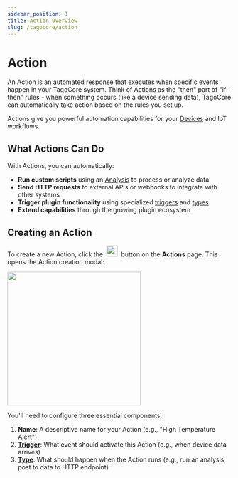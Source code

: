 ```yaml
---
sidebar_position: 1
title: Action Overview
slug: /tagocore/action
---
```


# Action

An Action is an automated response that executes when specific events happen in your TagoCore system. Think of Actions as the "then" part of "if-then" rules - when something occurs (like a device sending data), TagoCore can automatically take action based on the rules you set up.

Actions give you powerful automation capabilities for your [Devices](/docs/tagocore/device) and IoT workflows.

## What Actions Can Do

With Actions, you can automatically:

- **Run custom scripts** using an [Analysis](/docs/tagocore/analysis) to process or analyze data
- **Send HTTP requests** to external APIs or webhooks to integrate with other systems
- **Trigger plugin functionality** using specialized [triggers](/docs/tagocore/resources/action/trigger.md) and [types](/docs/tagocore/resources/action/type.md)
- **Extend capabilities** through the growing plugin ecosystem

## Creating an Action

To create a new Action, click the&nbsp; <img className="inline-image" src="/docs_imagem/tagocore/action/add-action-button.png" height="25px" /> &nbsp;button on the **Actions** page. This opens the Action creation modal:

<img className="big-image" src="/docs_imagem/tagocore/action/add-action-modal.png" height="300px" />

You'll need to configure three essential components:

1. **Name**: A descriptive name for your Action (e.g., "High Temperature Alert")
2. **[Trigger](/docs/tagocore/resources/action/trigger.md)**: What event should activate this Action (e.g., when device data arrives)  
3. **[Type](/docs/tagocore/resources/action/type.md)**: What should happen when the Action runs (e.g., run an analysis, post to data to HTTP endpoint)

